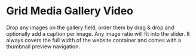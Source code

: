 # Grid Media Gallery Video

Drop any images on the gallery field, order them by drag & drop and optionally add a caption per image. Any image ratio will fit into the slider. It always covers the full width of the website container and comes with a thumbnail preview navigation.
